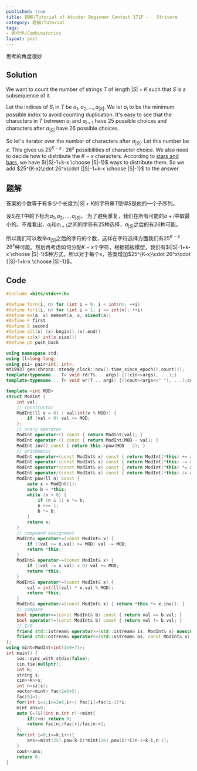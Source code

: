 ```yaml
---
published: true
title: 题解/Tutorial of Atcoder Beginner Contest 171F - 	Strivore
category: 题解/Tutorial
tags:
- 组合学/Combinatorics
layout: post
---
```

思考的角度很妙
<!-- more -->

## Solution

We want to count the number of strings $T$ of length $|S|+K$ such that $S$ is a subsequence of it.

Let the indices of $S_i$ in $T$ be $a_1,a_2,\dots,a_{|S|}$. We let $a_i$ to be the minimum possible index to avoid counting duplication. It's easy to see that the characters in $T$ between $a_i$ and $a_{i+1}$ have 25 possible choices and characters after $a_{|S|}$ have 26 possible choices.

So let's iterator over the number of characters after $a_{|S|}$. Let this number be $x$. This gives us $25^{K-x}\cdot 26^x$ possibilities of character choice. We also need to decide how to distribute the $K-x$ characters. According to [stars and bars](https://en.wikipedia.org/wiki/Stars_and_bars_%28combinatorics%29]), we have ${|S|-1+k-x \choose |S|-1}$ ways to distribute them. So we add $25^{K-x}\cdot 26^x\cdot {|S|-1+k-x \choose |S|-1}$ to the answer.

## 题解

答案的个数等于有多少个长度为$|S|+K$的字符串$T$使得$S$是他的一个子序列。

设$S_i$在$T$中的下标为$a_1,a_2,\dots,a_{|S|}$。 为了避免重复，我们在所有可能的$a+i$中取最小的。不难看出，$a_i$和$a_{i+1}$之间的字符有25种选择，$a_{|S|}$之后的有26种可能。

所以我们可以枚举$a_{|S|}$之后的字符的个数，这样在字符选择方面我们有$25^{K-x}\cdot 26^x$种可能。然后再考虑如何分配$K-x$个字符，根据插板模型，我们有${|S|-1+k-x \choose |S|-1}$种方式，所以对于每个x，答案增加$25^{K-x}\cdot 26^x\cdot {|S|-1+k-x \choose |S|-1}$。

## Code
```cpp
#include <bits/stdc++.h>

#define forn(i, n) for (int i = 0; i < int(n); ++i)
#define for1(i, n) for (int i = 1; i <= int(n); ++i)
#define ms(a, x) memset(a, x, sizeof(a))
#define F first
#define S second
#define all(x) (x).begin(),(x).end()
#define sz(x) int(x.size())
#define pb push_back

using namespace std;
using ll=long long;
using pii= pair<int, int>;
mt19937 gen(chrono::steady_clock::now().time_since_epoch().count());
template<typename... T> void rd(T&... args) {((cin>>args), ...);}
template<typename... T> void wr(T... args) {((cout<<args<<" "), ...);cout<<endl;}

template <int MOD>
struct ModInt {
    int val;
    // constructor
    ModInt(ll v = 0) : val(int(v % MOD)) {
        if (val < 0) val += MOD;
    };
    // unary operator
    ModInt operator+() const { return ModInt(val); }
    ModInt operator-() const { return ModInt(MOD - val); }
    ModInt inv() const { return this->pow(MOD - 2); }
    // arithmetic
    ModInt operator+(const ModInt& x) const { return ModInt(*this) += x; }
    ModInt operator-(const ModInt& x) const { return ModInt(*this) -= x; }
    ModInt operator*(const ModInt& x) const { return ModInt(*this) *= x; }
    ModInt operator/(const ModInt& x) const { return ModInt(*this) /= x; }
    ModInt pow(ll n) const {
        auto x = ModInt(1);
        auto b = *this;
        while (n > 0) {
            if (n & 1) x *= b;
            n >>= 1;
            b *= b;
        }
        return x;
    }
    // compound assignment
    ModInt& operator+=(const ModInt& x) {
        if ((val += x.val) >= MOD) val -= MOD;
        return *this;
    }
    ModInt& operator-=(const ModInt& x) {
        if ((val -= x.val) < 0) val += MOD;
        return *this;
    }
    ModInt& operator*=(const ModInt& x) {
        val = int(ll(val) * x.val % MOD);
        return *this;
    }
    ModInt& operator/=(const ModInt& x) { return *this *= x.inv(); }
    // compare
    bool operator==(const ModInt& b) const { return val == b.val; }
    bool operator!=(const ModInt& b) const { return val != b.val; }
    // I/O
    friend std::istream& operator>>(std::istream& is, ModInt& x) noexcept { return is >> x.val; }
    friend std::ostream& operator<<(std::ostream& os, const ModInt& x) noexcept { return os << x.val; }
};
using mint=ModInt<int(1e9+7)>;
int main() {
    ios::sync_with_stdio(false);
    cin.tie(nullptr);
    int k;
    string s;
    cin>>k>>s;
    int n=sz(s);
    vector<mint> fac(2e6+5);
    fac[0]=1;
    for(int i=1;i<=2e6;i++) fac[i]=fac[i-1]*i;
    mint ans=0;
    auto C=[&](int n,int r)->mint{
        if(r>n) return 0;
        return fac[n]/fac[r]/fac[n-r];
    };
    for(int i=0;i<=k;i++){
        ans+=mint(25).pow(k-i)*mint(26).pow(i)*C(n-1+k-i,n-1);
    }
    cout<<ans;
    return 0;
}
```